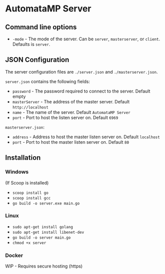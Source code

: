# AutomataMP Server

## Command line options
* `-mode` - The mode of the server. Can be `server`, `masterserver`, or `client`. Defaults is `server`.

## JSON Configuration
The server configuration files are `./server.json` and `./masterserver.json`.

`server.json` contains the following fields:
* `password` - The password required to connect to the server. Default empty
* `masterServer` - The address of the master server. Default `http://localhost`
* `name` - The name of the server. Default `AutomataMP Server`
* `port` - Port to host the listen server on. Default `6969`

`masterserver.json`:
* `address` - Address to host the master listen server on. Default `localhost`
* `port` - Port to host the master listen server on. Default `80`

## Installation

### Windows

(If Scoop is installed)

* `scoop install go`
* `scoop install gcc`
* `go build -o server.exe main.go`

### Linux

* `sudo apt-get install golang`
* `sudo apt-get install libenet-dev`
* `go build -o server main.go`
* `chmod +x server`

### Docker
WIP - Requires secure hosting (https)